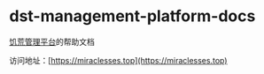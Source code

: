 # dst-management-platform-docs

[饥荒管理平台](https://github.com/miracleEverywhere/dst-management-platform-api)的帮助文档

访问地址：[https://miraclesses.top](https://miraclesses.top)
